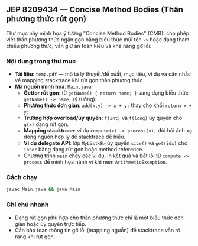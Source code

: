 ## JEP 8209434 — Concise Method Bodies (Thân phương thức rút gọn)

Thư mục này minh họa ý tưởng "Concise Method Bodies" (CMB): cho phép viết thân phương thức ngắn gọn bằng biểu thức mũi tên `->` hoặc dạng tham chiếu phương thức, vẫn giữ an toàn kiểu và khả năng gỡ lỗi.

### Nội dung trong thư mục
- **Tài liệu**: `temp.pdf` — mô tả lý thuyết/đề xuất, mục tiêu, ví dụ và cân nhắc về mapping stacktrace khi rút gọn thân phương thức.
- **Mã nguồn minh họa**: `Main.java`
  - **Getter rút gọn**: từ `getName() { return name; }` sang dạng biểu thức `getName() -> name;` (ý tưởng).
  - **Phương thức đơn giản**: `add(x,y) -> x + y;` thay cho khối `return x + y;`.
  - **Trường hợp overload/ủy quyền**: `f(int)` và `f(long)` ủy quyền cho `g(x)` dạng rút gọn.
  - **Mapping stacktrace**: ví dụ `compute(x) -> process(x);` đòi hỏi ánh xạ dòng nguồn hợp lý để stacktrace dễ hiểu.
  - **Ví dụ delegate API**: lớp `MyList<E>` ủy quyền `size()` và `get(idx)` cho `inner` bằng dạng rút gọn hoặc method reference.
  - Chương trình `main` chạy các ví dụ, in kết quả và bắt lỗi từ `compute -> process` để minh họa hành vi khi ném `ArithmeticException`.

### Cách chạy
```bash
javac Main.java && java Main
```

### Ghi chú nhanh
- Dạng rút gọn phù hợp cho thân phương thức chỉ là một biểu thức đơn giản hoặc ủy quyền trực tiếp.
- Cần bảo toàn thông tin gỡ lỗi (mapping nguồn) để stacktrace vẫn rõ ràng khi rút gọn.


